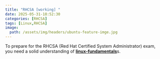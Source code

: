 ```yaml
---
title: "RHCSA [working] "
date: 2025-05-31-18:52:30
categories: [RHCSA]
tags: [Linux,RHCSA]
image:
  path: /assets/img/headers/ubuntu-feature-imge.jpg
---
```



To prepare for the RHCSA (Red Hat Certified System Administrator) exam, you need a solid understanding of [**linux-fundamentals**](/posts/linux-fundamentals/)s.